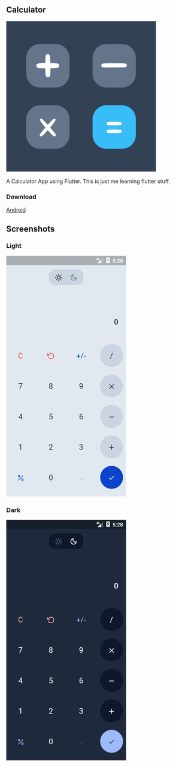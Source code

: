 ## Calculator

<img src="./img/icon.png" width="400px" height="400px">

A Calculator App using Flutter. This is just me learning flutter stuff.

### Download

[Android](./download/app.apk)

## Screenshots

### Light

![Light](./img/light.png)

### Dark

![Dark](./img/dark.png)
